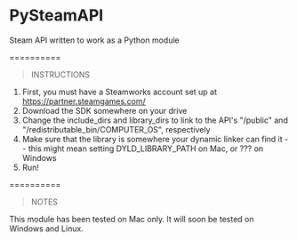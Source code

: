 PySteamAPI
==========

Steam API written to work as a Python module

==========

> INSTRUCTIONS

1. First, you must have a Steamworks account set up at https://partner.steamgames.com/
2. Download the SDK somewhere on your drive
3. Change the include_dirs and library_dirs to link to the API's "/public" and "/redistributable_bin/COMPUTER_OS", respectively
4. Make sure that the library is somewhere your dynamic linker can find it -- this might mean setting DYLD_LIBRARY_PATH on Mac, or ??? on Windows
5. Run!

==========

> NOTES

This module has been tested on Mac only.  It will soon be tested on Windows and Linux.

